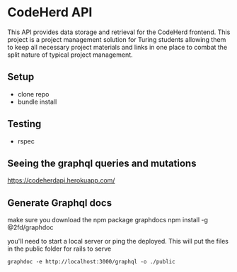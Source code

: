 # CodeHerd API

This API provides data storage and retrieval for the CodeHerd frontend. This project is a project management solution for Turing students allowing them to keep all necessary project materials and links in one place to combat the split nature of typical project management.

## Setup

- clone repo
- bundle install

## Testing

- rspec

## Seeing the graphql queries and mutations

https://codeherdapi.herokuapp.com/

## Generate Graphql docs

make sure you download the npm package graphdocs npm install -g @2fd/graphdoc

you'll need to start a local server or ping the deployed. This will put the files in the public folder for rails to serve

```
graphdoc -e http://localhost:3000/graphql -o ./public
```

